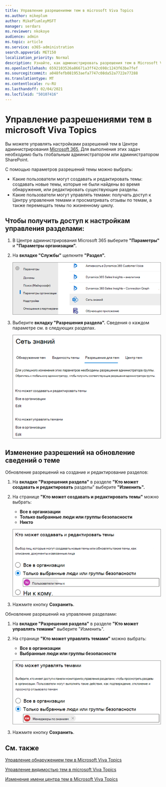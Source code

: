 ```yaml
---
title: Управление разрешениями тем в microsoft Viva Topics
ms.author: mikeplum
author: MikePlumleyMSFT
manager: serdars
ms.reviewer: nkokoye
audience: admin
ms.topic: article
ms.service: o365-administration
search.appverid: MET150
localization_priority: Normal
description: Узнайте, как администрировать разрешения тем в Microsoft Viva Topics.
ms.openlocfilehash: 6592103526a86671a3ff42c698c1243f63be7fef
ms.sourcegitcommit: a048fefb081953aefa7747c08da52a7722e77288
ms.translationtype: MT
ms.contentlocale: ru-RU
ms.lasthandoff: 02/04/2021
ms.locfileid: "50107416"
---
```

# <a name="manage-topic-permissions-in-microsoft-viva-topics"></a>Управление разрешениями тем в microsoft Viva Topics

Вы можете управлять настройками разрешений тем в Центре администрирования [Microsoft 365.](https://admin.microsoft.com) Для выполнения этих задач необходимо быть глобальным администратором или администратором SharePoint.

С помощью параметров разрешений темы можно выбрать:

- Какие пользователи могут создавать и редактировать темы: создавать новые темы, которые не были найдены во время обнаружения, или редактировать существующие разделы.
- Какие пользователи могут управлять темами: получать доступ к Центру управления темами и просматривать отзывы по темам, а также перемещать темы по жизненному циклу.

## <a name="to-access-topics-management-settings"></a>Чтобы получить доступ к настройкам управления разделами:

1. В Центре администрирования Microsoft 365 выберите **"Параметры"** и **"Параметры организации".**
2. На **вкладке "Службы"** щелкните **"Раздел".**

    ![Подключение людей к знаниям](../media/admin-org-knowledge-options-completed.png) 

3. Выберите **вкладку "Разрешения раздела".** Сведения о каждом параметре см. в следующих разделах.

    ![knowledge-network-settings](../media/knowledge-network-settings-topic-permissions.png) 

## <a name="change-who-has-permissions-to-update-topic-details"></a>Изменение разрешений на обновление сведений о теме

Обновление разрешений на создание и редактирование разделов:

1. На **вкладке "Разрешения раздела"** в разделе **"Кто может создавать и редактировать** разделы" выберите **"Изменить".**
2. На странице **"Кто может создавать и редактировать темы"** можно выбрать:
    - **Все в организации**
    - **Только выбранные люди или группы безопасности**
    - **Никто**

    ![Создание и редактирование разделов](../media/k-manage-who-can-create-and-edit.png)  

3. Нажмите кнопку **Сохранить**.

Обновление разрешений на управление разделами:

1. На **вкладке "Разрешения раздела"** в разделе **"Кто может управлять темами"** выберите "Изменить". 
2. На странице **"Кто может управлять темами"** можно выбрать:
    - **Все в организации**
    - **Выбранные люди или группы безопасности**

    ![Управление темами](../media/k-manage-who-can-manage-topics.png)  

3. Нажмите кнопку **Сохранить**.

## <a name="see-also"></a>См. также

[Управление обнаружением тем в Microsoft Viva Topics](topic-experiences-discovery.md)

[Управление видимостью тем в microsoft Viva Topics](topic-experiences-knowledge-rules.md)

[Изменение имени центра тем в Microsoft Viva Topics](topic-experiences-administration.md)

